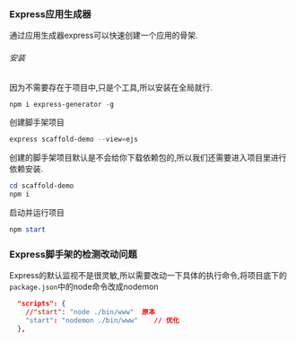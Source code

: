 ### Express应用生成器

通过应用生成器express可以快速创建一个应用的骨架.

###### 安装

因为不需要存在于项目中,只是个工具,所以安装在全局就行.

```powershell
npm i express-generator -g
```

创建脚手架项目

```powershell
express scaffold-demo --view=ejs
```

创建的脚手架项目默认是不会给你下载依赖包的,所以我们还需要进入项目里进行依赖安装.

```powershell
cd scaffold-demo
npm i
```

启动并运行项目

```powershell
npm start
```

### Express脚手架的检测改动问题

Express的默认监视不是很灵敏,所以需要改动一下具体的执行命令,将项目底下的 `package.json`中的node命令改成nodemon

```json
  "scripts": {
    //"start": "node ./bin/www"	 原本
    "start": "nodemon ./bin/www"	// 优化
  },
```
